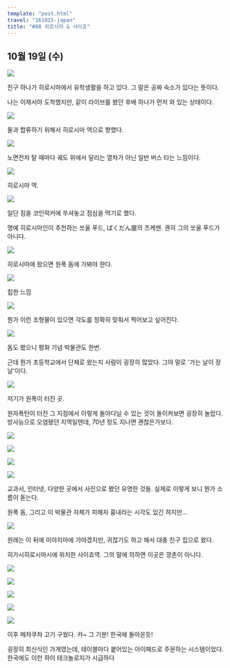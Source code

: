 ```yaml
---
template: "post.html"
travel: "161015-japan"
title: "#08 히로시마 & 사이죠"
---
```


## 10월 19일 (수)

![](/161015-japan/08_01.jpg)

친구 하나가 히로시마에서 유학생활을 하고 있다.
그 말은 공짜 숙소가 있다는 뜻이다.

나는 이제서야 도착했지만, 같이 라이브를 봤던 후배 하나가 먼저 와 있는 상태이다.

![](/161015-japan/08_02.jpg)

둘과 합류하기 위해서 히로시마 역으로 향했다.

![](/161015-japan/08_03.jpg)

노면전차 탈 때마다 궤도 위에서 달리는 열차가 아닌 일반 버스 타는 느낌이다.

![](/161015-japan/08_04.jpg)

히로시마 역.

![](/161015-japan/08_05.jpg)

일단 짐을 코인락커에 쑤셔놓고 점심을 먹기로 했다.

명예 히로시마인이 추천하는 쏘울 푸드, ばくだん屋의 츠케멘.
괜히 그의 쏘울 푸드가 아니다.

![](/161015-japan/08_06.jpg)

히로시마에 왔으면 원폭 돔에 가봐야 한다.

![](/161015-japan/08_07.jpg)

힙한 느낌

![](/161015-japan/08_08.jpg)

뭔가 이런 조형물이 있으면 각도를 정확히 맞춰서 찍어보고 싶어진다.

![](/161015-japan/08_09.jpg)

돔도 봤으니 평화 기념 박물관도 한번.

근데 뭔가 초등학교에서 단체로 왔는지 사람이 굉장히 많았다.
그야 말로 '가는 날이 장날'이다.

![](/161015-japan/08_10.jpg)

저기가 원폭이 터진 곳.

원자폭탄이 터진 그 지점에서 이렇게 돌아다닐 수 있는 것이 돌이켜보면 굉장히 놀랍다.
방사능으로 오염됐던 지역일텐데, 70년 정도 지나면 괜찮은가보다.

![](/161015-japan/08_11.jpg)

![](/161015-japan/08_12.jpg)

![](/161015-japan/08_13.jpg)

![](/161015-japan/08_14.jpg)

교과서, 인터넷, 다양한 곳에서 사진으로 봤던 유명한 것들.
실제로 이렇게 보니 뭔가 소름이 돋는다.

원폭 돔, 그리고 이 박물관 자체가 피해자 흉내라는 시각도 있긴 하지만...

![](/161015-japan/08_15.jpg)

원래는 이 뒤에 미야지마에 가야겠지만, 귀찮기도 하고 해서 대충 친구 집으로 왔다.

히가시히로시마시에 위치한 사이죠역.
그의 말에 의하면 이곳은 깡촌이 아니다.

![](/161015-japan/08_16.jpg)

![](/161015-japan/08_17.jpg)

![](/161015-japan/08_18.jpg)

![](/161015-japan/08_19.jpg)

![](/161015-japan/08_20.jpg)

이후 메챠쿠챠 고기 구웠다.
캬~ 그 기분! 한국에 돌아온듯!

굉장히 최신식인 가게였는데, 테이블마다 붙어있는 아이패드로 주문하는 시스템이었다.
한국에도 이런 하이 테크놀로지가 시급하다